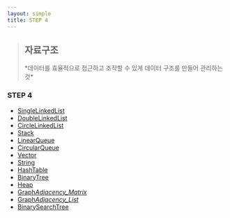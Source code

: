 ```yaml
---
layout: simple
title: STEP 4
---
```


> <h2>자료구조</h2>
> *데이터를 효율적으로 접근하고 조작할 수 있게 데이터 구조를 만들어 관리하는 것*

### STEP 4

- [SingleLinkedList](/study/title/STEP4/Content/SingleLinkedList/SingleLinkedList)
- [DoubleLinkedList](/study/title/STEP4/Content/DoubleLinkedList/DoubleLinkedList)
- [CircleLinkedList](/study/title/STEP4/Content/CircleLinkedList/CircleLinkedList)
- [Stack](/study/title/STEP4/Content/Stack/Stack)
- [LinearQueue](/study/title/STEP4/Content/LinearQueue/LinearQueue)
- [CircularQueue](/study/title/STEP4/Content/CircularQueue/CircularQueue)
- [Vector](/study/title/STEP4/Content/Vector/Vector)
- [String](/study/title/STEP4/Content/String/String)
- [HashTable](/study/title/STEP4/Content/HashTable/HashTable)
- [BinaryTree](/study/title/STEP4/Content/BinaryTree/BinaryTree)
- [Heap](/study/title/STEP4/Content/Heap/Heap)
- [Graph*Adjacency_Matrix*](/study/title/STEP4/Content/Graph_Adjacency_Matrix_/Graph_Adjacency_Matrix_)
- [Graph*Adjacency_List*](/study/title/STEP4/Content/Graph_Adjacency_List_/Graph_Adjacency_List_)
- [BinarySearchTree](/study/title/STEP4/Content/BinarySearchTree/BinarySearchTree)
